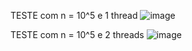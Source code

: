 TESTE com n = 10^5 e 1 thread
![image](https://user-images.githubusercontent.com/62557235/191621426-bc9f4593-ccd2-42cf-a600-deb71d29be24.png)

TESTE com n = 10^5 e 2 threads
![image](https://user-images.githubusercontent.com/62557235/191621442-43ce1946-0b94-4da9-95ba-8095f9723d54.png)
